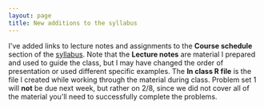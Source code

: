 ```yaml
---
layout: page
title: New additions to the syllabus
---
```


I've added links to lecture notes and assignments to the **Course schedule** section of the [syllabus](http://mlammens.github.io/Biostats/syllabus/).
Note that the **Lecture notes** are material I prepared and used to guide the class, but I may have changed the order of presentation or used different specific examples. The **In class R file** is the file I created while working through the material during class.
Problem set 1 will **not** be due next week, but rather on 2/8, since we did not cover all of the material you'll need to successfully complete the problems.